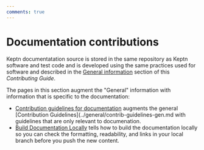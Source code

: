 ```yaml
---
comments: true
---
```


# Documentation contributions

Keptn documentatation source is stored in the same repository
as Keptn software and test code
and is developed using the same practices used for software
and described in the
[General information](../general/index.md) section
of this *Contributing Guide*.

The pages in this section augment the "General" information
with information that is specific to the documentation:

- [Contribution guidelines for documentation](contrib-guidelines-docs.md)
  augments the general
  [Contribution Guidelines](../general/contrib-guidelines-gen.md
  with guidelines that are only relevant to documenation.
- [Build Documentation Locally](local-building.md)
  tells how to build the documentation locally
  so you can check the formatting, readability, and links
  in your local branch before you push the new content.
